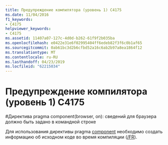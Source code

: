 ```yaml
---
title: Предупреждение компилятора (уровень 1) C4175
ms.date: 11/04/2016
f1_keywords:
- C4175
helpviewer_keywords:
- C4175
ms.assetid: 11407a07-127c-4d0d-b262-61f9f2b035ba
ms.openlocfilehash: e0422e31e6f02995404ff6edeb82f3f6c0b1af65
ms.sourcegitcommit: 0ab61bc3d2b6cfbd52a16c6ab2b97a8ea1864f12
ms.translationtype: MT
ms.contentlocale: ru-RU
ms.lasthandoff: 04/23/2019
ms.locfileid: "62215034"
---
```

# <a name="compiler-warning-level-1-c4175"></a>Предупреждение компилятора (уровень 1) C4175

\#Директива pragma component(browser, on): сведений для браузера должно быть задано в командной строке

Для использования директивы pragma [component](../../preprocessor/component.md) необходимо создать информацию об исходном коде во время компиляции ([/FR](../../build/reference/fr-fr-create-dot-sbr-file.md)).